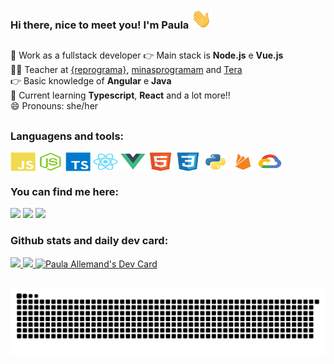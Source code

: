 ### Hi there, nice to meet you! I'm Paula <img height="32" src="https://github.com/itsalle/itsalle/raw/main/images/Hi.gif">
##

🔭 Work as a fullstack developer 
👉 Main stack is **Node.js** e **Vue.js**<br>
👩‍🏫 Teacher at [{reprograma}](https://reprograma.com.br/), [minasprogramam](https://minasprogramam.com/) and [Tera](https://somostera.com/)<br>
👉 Basic knowledge of **Angular** e **Java**<br>
🌱 Current learning **Typescript**, **React** and a lot more!! <br>
😄 Pronouns: she/her

##
### Languagens and tools:
<div style="display: inline_block">
  <img align="center" alt="Logo-Javascript" height="30" width="40" src="https://raw.githubusercontent.com/devicons/devicon/master/icons/javascript/javascript-plain.svg">
  <img align="center" alt="Logo-Nodejs" height="30" width="40" src="https://raw.githubusercontent.com/devicons/devicon/master/icons/nodejs/nodejs-original.svg">
  <img align="center" alt="Logo-Typescript" height="30" width="40" src="https://raw.githubusercontent.com/devicons/devicon/master/icons/typescript/typescript-plain.svg">
  <img align="center" alt="Logo-React" height="30" width="40" src="https://raw.githubusercontent.com/devicons/devicon/master/icons/react/react-original.svg">
  <img align="center" alt="Logo-Vue" height="30" width="40" src="https://raw.githubusercontent.com/devicons/devicon/master/icons/vuejs/vuejs-original.svg">
  <img align="center" alt="Logo-HTML" height="30" width="40" src="https://raw.githubusercontent.com/devicons/devicon/master/icons/html5/html5-original.svg">
  <img align="center" alt="Logo-CSS" height="30" width="40" src="https://raw.githubusercontent.com/devicons/devicon/master/icons/css3/css3-original.svg">
  <img align="center" alt="Logo-Python" height="30" width="40" src="https://raw.githubusercontent.com/devicons/devicon/master/icons/python/python-original.svg">
  <img align="center" alt="Logo-Firebase" height="30" width="40" src="https://raw.githubusercontent.com/devicons/devicon/master/icons/firebase/firebase-plain.svg">
  <img align="center" alt="Logo-Google-Cloud" height="30" width="40" src="https://raw.githubusercontent.com/devicons/devicon/master/icons/googlecloud/googlecloud-original.svg">
</div>
  
### You can find me here:
 <div> 
  <a href="https://www.twitter.com/paulaisdev"><img src="https://img.shields.io/badge/Twitter-1DA1F2?style=for-the-badge&logo=twitter&logoColor=white" target="_blank"></a>
  <a href="mailto:paulaalemand@gmail.com"><img src="https://img.shields.io/badge/Gmail-D14836?style=for-the-badge&logo=gmail&logoColor=white" target="_blank"></a>
  <a href="https://www.linkedin.com/in/paulaalemand" target="_blank"><img src="https://img.shields.io/badge/LinkedIn-0077B5?style=for-the-badge&logo=linkedin&logoColor=white" target="_blank"></a>  
</div>
 
 ### Github stats and daily dev card:
<div>
  <a href="https://github.com/itsalle">
  <img height="120em" src="https://github-readme-stats.vercel.app/api?username=itsalle&show_icons=true&theme=nightowl&include_all_commits=true&count_private=true"/>
  <img height="120em" src="https://github-readme-stats.vercel.app/api/top-langs/?username=itsalle&layout=compact&langs_count=7&theme=dracula"/>
   <a href="https://app.daily.dev/itsalle"><img src="https://api.daily.dev/devcards/53e665965cca4d49bc3c3701c15977ac.png?r=8li" width="200" alt="Paula Allemand's Dev Card"/></a>
</div>
 
##
<div>
 
  ![Snake animation](https://github.com/itsalle/itsalle/blob/output/github-contribution-grid-snake.svg)
 
</div>
